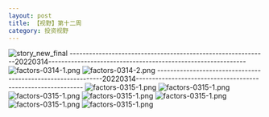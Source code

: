 ```yaml
---
layout: post
title: 【视野】第十二周
category: 投资视野
---
```

![story_new_final](http://r8s97vm6g.hd-bkt.clouddn.com/img/story_new_final.png)
-------------------------------------------------------------20220314-------------------------------------------------------------
![factors-0314-1.png](http://r8s97vm6g.hd-bkt.clouddn.com/img/factors-0314-1.png)
![factors-0314-2.png](http://r8s97vm6g.hd-bkt.clouddn.com/img/factors-0314-2.png)
-------------------------------------------------------------20220314-------------------------------------------------------------
![factors-0315-1.png](http://r8s97vm6g.hd-bkt.clouddn.com/img/factors-0315-1.png)
![factors-0315-1.png](http://r8s97vm6g.hd-bkt.clouddn.com/img/factors-0315-2.png)
![factors-0315-1.png](http://r8s97vm6g.hd-bkt.clouddn.com/img/factors-0315-3.png)
![factors-0315-1.png](http://r8s97vm6g.hd-bkt.clouddn.com/img/factors-0315-4.png)
![factors-0315-1.png](http://r8s97vm6g.hd-bkt.clouddn.com/img/factors-0315-5.PNG)
![factors-0315-1.png](http://r8s97vm6g.hd-bkt.clouddn.com/img/factors-0315-6.PNG)
![factors-0315-1.png](http://r8s97vm6g.hd-bkt.clouddn.com/img/factors-0315-7.png)



  




